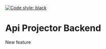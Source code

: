 [![Code style: black](https://img.shields.io/badge/code%20style-black-000000.svg)](https://github.com/psf/black)

# Api Projector Backend 

New feature
